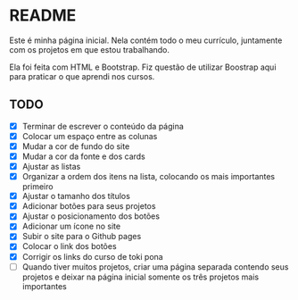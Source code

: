 # README

Este é minha página inicial. Nela contém todo o meu currículo, juntamente com os projetos em que estou trabalhando.

Ela foi feita com HTML e Bootstrap. Fiz questão de utilizar Boostrap aqui para praticar o que aprendi nos cursos.

## TODO

- [x] Terminar de escrever o conteúdo da página
- [x] Colocar um espaço entre as colunas
- [x] Mudar a cor de fundo do site
- [x] Mudar a cor da fonte e dos cards
- [x] Ajustar as listas
- [x] Organizar a ordem dos itens na lista, colocando os mais importantes primeiro
- [x] Ajustar o tamanho dos títulos
- [x] Adicionar botões para seus projetos
- [x] Ajustar o posicionamento dos botões
- [x] Adicionar um ícone no site
- [x] Subir o site para o Github pages
- [x] Colocar o link dos botões
- [x] Corrigir os links do curso de toki pona
- [ ] Quando tiver muitos projetos, criar uma página separada contendo seus projetos e deixar na página inicial somente os três projetos mais importantes
